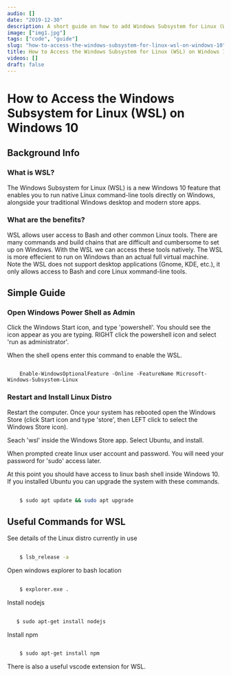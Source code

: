 ```yaml
---
audio: []
date: "2019-12-30"
description: A short guide on how to add Windows Subsystem for Linux (WSL) to Windows 10. 
image: ["img1.jpg"]
tags: ["code", "guide"]
slug: "how-to-access-the-windows-subsystem-for-linux-wsl-on-windows-10"
title: How to Access the Windows Subsystem for Linux (WSL) on Windows 10
videos: []
draft: false
---
```


# How to Access the Windows Subsystem for Linux (WSL) on Windows 10

## Background Info

### What is WSL?

The Windows Subsystem for Linux (WSL) is a new Windows 10 feature that enables you to run native Linux command-line tools directly on Windows, alongside your traditional Windows desktop and modern store apps.

### What are the benefits?

WSL allows user access to Bash and other common Linux tools. There are many commands and build chains that are difficult and cumbersome to set up on Windows. With the WSL we can access these tools natively. The WSL is more effecient to run on Windows than an actual full virtual machine. Note the WSL does not support desktop applications (Gnome, KDE, etc.), it only allows access to Bash and core Linux xommand-line tools.

## Simple Guide

### Open Windows Power Shell as Admin

Click the Windows Start icon, and type 'powershell'. You should see the icon appear as you are typing. RIGHT click the powershell icon and select 'run as administrator'.

When the shell opens enter this command to enable the WSL.

``` posh
   
    Enable-WindowsOptionalFeature -Online -FeatureName Microsoft-Windows-Subsystem-Linux

```

### Restart and Install Linux Distro

Restart the computer. Once your system has rebooted open the Windows Store (click Start icon and type 'store', then LEFT click to select the Windows Store icon). 

Seach 'wsl' inside the Windows Store app. Select Ubuntu, and install. 

When prompted create linux user account and password. You will need your password for 'sudo' access later. 

At this point you should have access to linux bash shell inside Windows 10. If you installed Ubuntu you can upgrade the system with these commands.

``` bash
   
    $ sudo apt update && sudo apt upgrade

```

## Useful Commands for WSL

See details of the Linux distro currently in use

``` bash
   
    $ lsb_release -a

```

Open windows explorer to bash location

``` bash
   
    $ explorer.exe .

```

Install nodejs

 ``` bash
   
    $ sudo apt-get install nodejs

```

Install npm

``` bash
   
    $ sudo apt-get install npm

```

There is also a useful vscode extension for WSL.